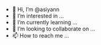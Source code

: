- 👋 Hi, I’m @asiyann
- 👀 I’m interested in ...
- 🌱 I’m currently learning ...
- 💞️ I’m looking to collaborate on ...
- 📫 How to reach me ...

<!---
asiyann/asiyann is a ✨ special ✨ repository because its `README.md` (this file) appears on your GitHub profile.
You can click the Preview link to take a look at your changes.
--->
